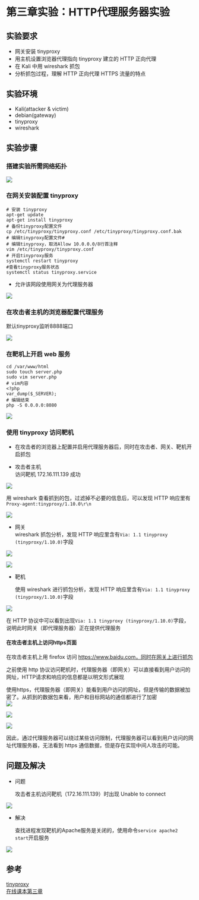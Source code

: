# 第三章实验：HTTP代理服务器实验

## 实验要求

- 网关安装 tinyproxy  
- 用主机设置浏览器代理指向 tinyproxy 建立的 HTTP 正向代理  
- 在 Kali 中用 wireshark 抓包  
- 分析抓包过程，理解 HTTP 正向代理 HTTPS 流量的特点  

## 实验环境

- Kali(attacker & victim)  
- debian(gateway)  
- tinyproxy  
- wireshark  


## 实验步骤

### 搭建实验所需网络拓扑

![](image/layout.jpg)  

### 在网关安装配置 tinyproxy
```
# 安装 tinyproxy  
apt-get update
apt-get install tinyproxy
# 备份tinyproxy配置文件
cp /etc/tinyproxy/tinyproxy.conf /etc/tinyproxy/tinyproxy.conf.bak
# 编辑tinyproxy配置文件#
# 编辑tinyproxy，取消Allow 10.0.0.0/8行首注释
vim /etc/tinyproxy/tinyproxy.conf
# 开启tinyproxy服务
systemctl restart tinyproxy
#查看tinyproxy服务状态
systemctl status tinyproxy.service
```
- 允许该网段使用网关为代理服务器

![](image/vim.png)  

### 在攻击者主机的浏览器配置代理服务

默认tinyproxy监听8888端口    

![](image/attackerconnectionsettings.png)  

### 在靶机上开启 web 服务
```
cd /var/www/html
sudo touch server.php
sudo vim server.php
# vim内容
<?php
var_dump($_SERVER);
# 编辑结束
php -S 0.0.0.0:8080
```

![](image/victimphp.png)  

### 使用 tinyproxy 访问靶机

- 在攻击者的浏览器上配置并启用代理服务器后，同时在攻击者、网关、靶机开启抓包  

- 攻击者主机  
访问靶机 172.16.111.139 成功   

![](image/访问靶机成功.png)  

用 wireshark 查看抓到的包，过滤掉不必要的信息后，可以发现 HTTP 响应里有 `Proxy-agent:tinyproxy/1.10.0\r\n`  
 
![](image/attacker.png)  

- 网关  
    wireshark 抓包分析，发现 HTTP 响应里含有`Via: 1.1 tinyproxy (tinyproxy/1.10.0)`字段  

![](image/gwviatinyproxy.png)  

![](image/gwproxyagent.png)  

- 靶机

   使用 wireshark 进行抓包分析，发现 HTTP 响应里含有`Via: 1.1 tinyproxy (tinyproxy/1.10.0)`字段  

![](image/victimpcap.png)  

在 HTTP 协议中可以看到出现`Via: 1.1 tinyproxy (tinyproxy/1.10.0)`字段，说明此时网关（即代理服务器）正在提供代理服务  

#### 在攻击者主机上访问https页面

在攻击者主机上用 firefox 访问 https://www.baidu.com，同时在网关上进行抓包  

之前使用 http 协议访问靶机时，代理服务器（即网关）可以直接看到用户访问的网址，HTTP请求和响应的信息都是以明文形式展现  

使用https，代理服务器（即网关）能看到用户访问的网址，但是传输的数据被加密了。从抓到的数据包来看，用户和目标网站的通信都进行了加密  
![](image/connectionestablish.png)  

![](image/encryptedhandshake.png)  

![](image/encrypteddata.png)  

因此，通过代理服务器可以绕过某些访问限制，代理服务器可以看到用户访问的网址代理服务器，无法看到 https 通信数据，但是存在实现中间人攻击的可能。  

## 问题及解决
- 问题

   攻击者主机访问靶机（172.16.111.139）时出现 Unable to connect  

![](image/problem.png)  

- 解决

    查找进程发现靶机的Apache服务是关闭的，使用命令`service apache2 start`开启服务  

![](image/apache.png)  


## 参考

[tinyproxy](https://tinyproxy.github.io/)  
[在线课本第三章](https://c4pr1c3.github.io/cuc-ns/chap0x03/main.html)  

